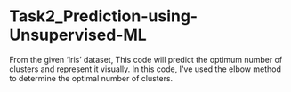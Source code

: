 # Task2_Prediction-using-Unsupervised-ML
From the given ‘Iris’ dataset, This code will predict the optimum number of clusters and represent it visually. In this code, I've used the elbow method to determine the optimal number of clusters.
